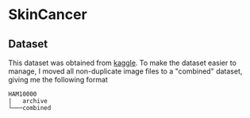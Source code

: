 # SkinCancer
## Dataset
This dataset was obtained from [kaggle](https://www.kaggle.com/datasets/kmader/skin-cancer-mnist-ham10000). To make the dataset easier to manage, I moved all non-duplicate image files to a "combined" dataset, giving me the following format
```
HAM10000
|   archive
└───combined

```